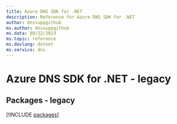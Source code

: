 ```yaml
---
title: Azure DNS SDK for .NET
description: Reference for Azure DNS SDK for .NET
author: dnssuppgithub
ms.author: dnssuppgithub
ms.data: 09/22/2023
ms.topic: reference
ms.devlang: dotnet
ms.service: dns
---
```

# Azure DNS SDK for .NET - legacy
## Packages - legacy
[!INCLUDE [packages](dns-index.md)]